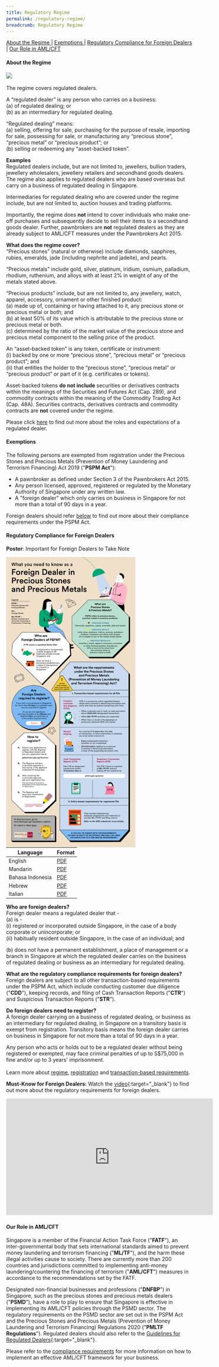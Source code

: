 ```yaml
---
title: Regulatory Regime
permalink: /regulatory-regime/
breadcrumb: Regulatory Regime
---
```

<a href="#About the Regime">About the Regime </a>| <a href="#Exemptions">Exemptions </a> | <a href="#Regulatory Compliance for Foreign Dealers">Regulatory Compliance for Foreign Dealers </a> | <a href="#Our Role in AML/CFT">Our Role in AML/CFT </a>

#### <a id="About the Regime"></a> About the Regime

<a href="/images/Money%20Laundering%20%26%20Terrorism%20Financing%20Risks%20in%20the%20Precious%20Stones%20and%20Precious%20Metals%20Dealers%20Sector.pdf" target="_blank"><img src="/images/Money%20Laundering%20%26%20Terrorism%20Financing%20Risks%20in%20the%20Precious%20Stones%20and%20Precious%20Metals%20Dealers%20Sector.jpg"></a>

The regime covers regulated dealers.

A “regulated dealer” is any person who carries on a business:<br>
(a)	of regulated dealing; or <br>
(b)	as an intermediary for regulated dealing.

“Regulated dealing” means: <br>
(a)	selling, offering for sale, purchasing for the purpose of resale, importing for sale, possessing for sale, or manufacturing any “precious stone”, “precious metal” or “precious product”; or <br>
(b)	selling or redeeming any “asset-backed token”. 

**Examples**<br>
Regulated dealers include, but are not limited to, jewellers, bullion traders, jewellery wholesalers, jewellery retailers and secondhand goods dealers. The regime also applies to regulated dealers who are based overseas but carry on a business of regulated dealing in Singapore.

Intermediaries for regulated dealing who are covered under the regime include, but are not limited to, auction houses and trading platforms.

Importantly, the regime does **not** intend to cover individuals who make one-off purchases and subsequently decide to sell their items to a secondhand goods dealer. Further, pawnbrokers are **not** regulated dealers as they are already subject to AML/CFT measures under the Pawnbrokers Act 2015.

**What does the regime cover?**<br>
“Precious stones” (natural or otherwise) include diamonds, sapphires, rubies, emeralds, jade (including nephrite and jadeite), and pearls.

“Precious metals” include gold, silver, platinum, iridium, osmium, palladium, rhodium, ruthenium, and alloys with at least 2% in weight of any of the metals stated above.

“Precious products” include, but are not limited to, any jewellery, watch, apparel, accessory, ornament or other finished product: <br>
(a) made up of, containing or having attached to it, any precious stone or precious metal or both; and<br>
(b) at least 50% of its value which is attributable to the precious stone or precious metal or both. <br>
(c) determined by the ratio of the market value of the precious stone and precious metal component to the selling price of the product.

An “asset-backed token” is any token, certificate or instrument: <br>
(i) backed by one or more “precious stone”, “precious metal” or “precious product”; and <br>
(ii) that entitles the holder to the “precious stone”, “precious metal” or “precious product” or part of it (e.g. certificates or tokens).

Asset-backed tokens **do not include** securities or derivatives contracts within the meanings of the Securities and Futures Act (Cap. 289), and commodity contracts within the meaning of the Commodity Trading Act (Cap. 48A). Securities contracts, derivatives contracts and commodity contracts are **not** covered under the regime.

Please click [here](/entity-based-requirements/) to find out more about the roles and expectations of a regulated dealer.

#### <a id="Exemptions"></a> Exemptions

The following persons are exempted from registration under the Precious Stones and Precious Metals (Prevention of Money Laundering and Terrorism Financing) Act 2019 ("**PSPM Act**"):

* A pawnbroker as defined under Section 3 of the Pawnbrokers Act 2015.<br> 
* Any person licensed, approved, registered or regulated by the Monetary Authority of Singapore under any written law.<br> 
* A "foreign dealer" which only carries on business in Singapore for not more than a total of 90 days in a year.

Foreign dealers should refer <a href="#Regulatory Compliance for Foreign Dealers">below</a> to find out more about their compliance requirements under the PSPM Act.

#### <a id="Regulatory Compliance for Foreign Dealers"></a> Regulatory Compliance for Foreign Dealers

**Poster**: Important for Foreign Dealers to Take Note

<a href="/files/FD.pdf" target="_blank"><img src="/images/FD.png" style ="width: 350px" align= "left" > </a><br>

<br>
<br>
<br>
<br>
<br>
<br>
<br>
<br>
<br>
<br>
<br>
<br>
<br>
<br>
<br>
<br>
<br>
<br>
<br>
<br>

| **Language** | **Format** |
| -------- | -------- |
| English     | [PDF](/files/FD.pdf)     |
| Mandarin     |  [PDF](/files/FD-Mandarin.pdf)     |
| Bahasa Indonesia          | [PDF](/files/FD-Bahasa_Indonesia.pdf)     |
| Hebrew     | [PDF](/files/FD-Hebrew.pdf)     |
| Italian     | [PDF](/files/FD-Italian.pdf)     |

**Who are foreign dealers?**<br>
Foreign dealer means a regulated dealer that -<br>
(a) is -<br>
(i) registered or incorporated outside Singapore, in the case of a body corporate or unincorporate; or<br>
(ii) habitually resident outside Singapore, in the case of an individual; and
   
(b) does not have a permanent establishment, a place of management or a branch in Singapore at which the regulated dealer carries on the business of regulated dealing or business as an intermediary for regulated dealing.

**What are the regulatory compliance requirements for foreign dealers?**<br>
Foreign dealers are subject to all other transaction-based requirements under the PSPM Act, which include conducting customer due diligence ("**CDD**"), keeping records, and filing of Cash Transaction Reports ("**CTR**") and Suspicious Transaction Reports ("**STR**").  

**Do foreign dealers need to register?**<br>
A foreign dealer carrying on a business of regulated dealing, or business as an intermediary for regulated dealing, in Singapore on a transitory basis is exempt from registration. Transitory basis means the foreign dealer carries on business in Singapore for not more than a total of 90 days in a year.

Any person who acts or holds out to be a regulated dealer without being registered or exempted, may face criminal penalties of up to S$75,000 in fine and/or up to 3 years' imprisonment.<br><br>
Learn more about [regime](/regulatory-regime/), [registration](/registration/) and [transaction-based requirements](/transaction-based-requirements/).

**Must-Know for Foreign Dealers:** Watch the [video](https://youtu.be/KRS30HOmjyk){:target="_blank"} to find out more about the regulatory requirements for foreign dealers.
<iframe width="560" height="315" src="https://www.youtube.com/embed/KRS30HOmjyk" title="YouTube video player" frameborder="0" allow="accelerometer; autoplay; clipboard-write; encrypted-media; gyroscope; picture-in-picture" allowfullscreen></iframe>

#### <a id="Our Role in AML/CFT"></a> Our Role in AML/CFT 

Singapore is a member of the Financial Action Task Force ("**FATF**"), an inter-governmental body that sets international standards aimed to prevent money laundering and terrorism financing ("**ML/TF**"), and the harm these illegal activities cause to society. There are currently more than 200 countries and jurisdictions committed to implementing anti-money laundering/countering the financing of terrorism ("**AML/CFT**") measures in accordance to the recommendations set by the FATF.

Designated non-financial businesses and professions ("**DNFBP**") in Singapore, such as the precious stones and precious metals dealers ("**PSMD**"), have a role to play to ensure that Singapore is effective in implementing its AML/CFT policies through the PSMD sector. The regulatory requirements on the PSMD sector are set out in the PSPM Act and the Precious Stones and Precious Metals (Prevention of Money Laundering and Terrorism Financing) Regulations 2020 ("**PMLTF Regulations**"). Regulated dealers should also refer to the [Guidelines for Regulated Dealers](/guidelines/){:target="_blank"}.

Please refer to the [compliance requirements](/entity-based-requirements/) for more information on how to implement an effective AML/CFT framework for your business.